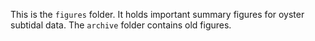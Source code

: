 This is the `figures` folder. It holds important summary figures for oyster subtidal data. The `archive` folder contains old figures.
